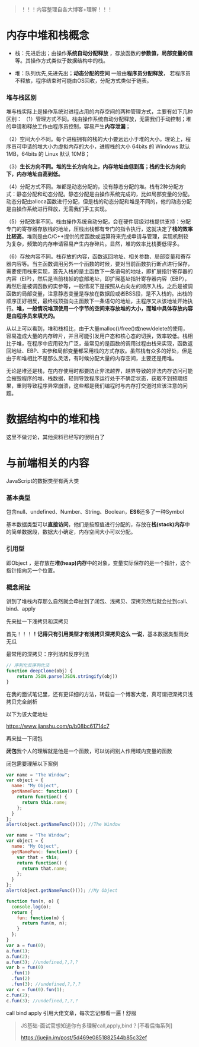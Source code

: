 > ！！！内容整理自各大博客+理解！！！
>

# 内存中堆和栈概念

- 栈：先进后出；由操作**系统自动分配释放** ，存放函数的**参数值，局部变量的值**等。其操作方式类似于数据结构中的栈。

- 堆：队列优先,先进先出；**动态分配的空间** 一般由**程序员分配释放**， 若程序员不释放，程序结束时可能由OS回收，分配方式类似于链表。 

### 堆与栈区别

  堆与栈实际上是操作系统对进程占用的内存空间的两种管理方式，主要有如下几种区别：
  （1）管理方式不同。栈由操作系统自动分配释放，无需我们手动控制；堆的申请和释放工作由程序员控制，容易产生**内存泄漏**；

  （2）空间大小不同。每个进程拥有的栈的大小要远远小于堆的大小。理论上，程序员可申请的堆大小为虚拟内存的大小，进程栈的大小 64bits 的 Windows 默认 1MB，64bits 的 Linux 默认 10MB；

  （3）**生长方向不同。堆的生长方向向上，内存地址由低到高；栈的生长方向向下，内存地址由高到低。**

  （4）分配方式不同。堆都是动态分配的，没有静态分配的堆。栈有2种分配方式：静态分配和动态分配。静态分配是由操作系统完成的，比如局部变量的分配。动态分配由alloca函数进行分配，但是栈的动态分配和堆是不同的，他的动态分配是由操作系统进行释放，无需我们手工实现。

  （5）分配效率不同。栈由操作系统自动分配，会在硬件层级对栈提供支持：分配专门的寄存器存放栈的地址，压栈出栈都有专门的指令执行，这就决定了**栈的效率比较高**。堆则是由C/C++提供的库函数或运算符来完成申请与管理，实现机制较为复杂，频繁的内存申请容易产生内存碎片。显然，堆的效率比栈要低得多。

  （6）存放内容不同。栈存放的内容，函数返回地址、相关参数、局部变量和寄存器内容等。当主函数调用另外一个函数的时候，要对当前函数执行断点进行保存，需要使用栈来实现，首先入栈的是主函数下一条语句的地址，即扩展指针寄存器的内容（EIP），然后是当前栈帧的底部地址，即扩展基址指针寄存器内容（EBP），再然后是被调函数的实参等，一般情况下是按照从右向左的顺序入栈，之后是被调函数的局部变量，注意静态变量是存放在数据段或者BSS段，是不入栈的。出栈的顺序正好相反，最终栈顶指向主函数下一条语句的地址，主程序又从该地址开始执行。**堆，一般情况堆顶使用一个字节的空间来存放堆的大小，而堆中具体存放内容是由程序员来填充的。**

  从以上可以看到，堆和栈相比，由于大量malloc()/free()或new/delete的使用，容易造成大量的内存碎片，并且可能引发用户态和核心态的切换，效率较低。栈相比于堆，在程序中应用较为广泛，最常见的是函数的调用过程由栈来实现，函数返回地址、EBP、实参和局部变量都采用栈的方式存放。虽然栈有众多的好处，但是由于和堆相比不是那么灵活，有时候分配大量的内存空间，主要还是用堆。

  无论是堆还是栈，在内存使用时都要防止非法越界，越界导致的非法内存访问可能会摧毁程序的堆、栈数据，轻则导致程序运行处于不确定状态，获取不到预期结果，重则导致程序异常崩溃，这些都是我们编程时与内存打交道时应该注意的问题。

# 数据结构中的堆和栈

这里不做讨论，其他资料已经写的很明白了

# 与前端相关的内容

JavaScript的数据类型有两大类

### 基本类型

包含null、undefined、Number、String、Boolean，**ES6**还多了一种Symbol

​	基本数据类型可以**直接访问**，他们是按照值进行分配的，存放在**栈(stack)内存**中的简单数据段，数据大小确定，内存空间大小可以分配。 

### 引用型 

即Object ，是存放在**堆(heap)内存**中的对象，变量实际保存的是一个指针，这个指针指向另一个位置。 

### 概念闲扯

讲到了堆栈内存那么自然就会牵扯到了闭包、浅拷贝、深拷贝然后就会扯到call、bind、apply

先来扯一下浅拷贝和深拷贝

首先！！！**！记得只有引用类型才有浅拷贝深拷贝这么 一说**，基本数据类型雨女无瓜

最常用的深拷贝：序列法和反序列法

```js
// 序列化反序列化法
function deepClone(obj) {
    return JSON.parse(JSON.stringify(obj))
}
```

在我的面试笔记里，还有更详细的方法，转载自一个博客大佬，真可谓把深拷贝浅拷贝完全剖析

以下为该大佬地址

https://www.jianshu.com/p/b08bc61714c7

再来扯一下闭包

**闭包**我个人的理解就是他是一个函数，可以访问别人作用域内变量的函数

闭包需要理解以下案例

```js
var name = "The Window";
var object = {
  name: "My Object",
  getNameFunc: function() {
    return function() {
      return this.name;
    };
  }
};
alert(object.getNameFunc()()); //The Window

var name = "The Window";
var object = {
  name: "My Object",
  getNameFunc: function() {
    var that = this;
    return function() {
      return that.name;
    };
  }
};
alert(object.getNameFunc()()); //My Object

function fun(n, o) {
  console.log(o);
  return {
    fun: function(m) {
      return fun(m, n);
    }
  };
}
var a = fun(0);
a.fun(1);
a.fun(2);
a.fun(3); //undefined,?,?,?
var b = fun(0)
  .fun(1)
  .fun(2)
  .fun(3); //undefined,?,?,?
var c = fun(0).fun(1);
c.fun(2);
c.fun(3); //undefined,?,?,?

```

call bind apply 引用大佬文章，每次忘记都看一遍！舒服

> JS基础-面试官想知道你有多理解call,apply,bind？[不看后悔系列]
>
> https://juejin.im/post/5d469e0851882544b85c32ef

